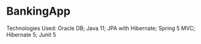 # BankingApp



Technologies Used:
Oracle DB;
Java 11;
JPA with Hibernate;
Spring 5 MVC;
Hibernate 5;
Junit 5
